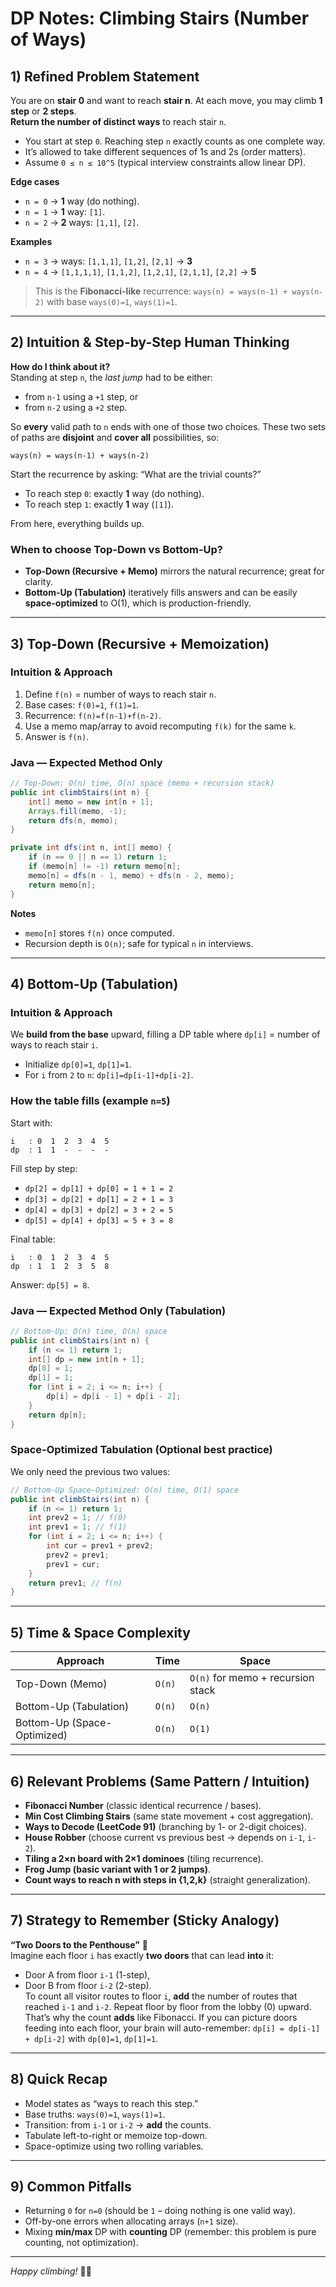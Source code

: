 # DP Notes: Climbing Stairs (Number of Ways)

## 1) Refined Problem Statement
You are on **stair 0** and want to reach **stair n**. At each move, you may climb **1 step** or **2 steps**.  
**Return the number of distinct ways** to reach stair `n`.

- You start at step `0`. Reaching step `n` exactly counts as one complete way.
- It’s allowed to take different sequences of 1s and 2s (order matters).
- Assume `0 ≤ n ≤ 10^5` (typical interview constraints allow linear DP).

**Edge cases**
- `n = 0` → **1** way (do nothing).
- `n = 1` → **1** way: `[1]`.
- `n = 2` → **2** ways: `[1,1]`, `[2]`.

**Examples**
- `n = 3` → ways: `[1,1,1]`, `[1,2]`, `[2,1]` → **3**
- `n = 4` → `[1,1,1,1]`, `[1,1,2]`, `[1,2,1]`, `[2,1,1]`, `[2,2]` → **5**

> This is the **Fibonacci-like** recurrence: `ways(n) = ways(n-1) + ways(n-2)` with base `ways(0)=1`, `ways(1)=1`.

---

## 2) Intuition & Step-by-Step Human Thinking

**How do I think about it?**  
Standing at step `n`, the *last jump* had to be either:
- from `n-1` using a `+1` step, or
- from `n-2` using a `+2` step.

So **every** valid path to `n` ends with one of those two choices. These two sets of paths are **disjoint** and **cover all** possibilities, so:
```
ways(n) = ways(n-1) + ways(n-2)
```
Start the recurrence by asking: “What are the trivial counts?”  
- To reach step `0`: exactly **1** way (do nothing).  
- To reach step `1`: exactly **1** way (`[1]`).

From here, everything builds up.

### When to choose Top-Down vs Bottom-Up?
- **Top-Down (Recursive + Memo)** mirrors the natural recurrence; great for clarity.  
- **Bottom-Up (Tabulation)** iteratively fills answers and can be easily **space-optimized** to O(1), which is production-friendly.

---

## 3) Top-Down (Recursive + Memoization)

### Intuition & Approach
1. Define `f(n)` = number of ways to reach stair `n`.
2. Base cases: `f(0)=1`, `f(1)=1`.
3. Recurrence: `f(n)=f(n-1)+f(n-2)`.
4. Use a memo map/array to avoid recomputing `f(k)` for the same `k`.
5. Answer is `f(n)`.

### Java — Expected Method Only
```java
// Top-Down: O(n) time, O(n) space (memo + recursion stack)
public int climbStairs(int n) {
    int[] memo = new int[n + 1];
    Arrays.fill(memo, -1);
    return dfs(n, memo);
}

private int dfs(int n, int[] memo) {
    if (n == 0 || n == 1) return 1;
    if (memo[n] != -1) return memo[n];
    memo[n] = dfs(n - 1, memo) + dfs(n - 2, memo);
    return memo[n];
}
```

**Notes**
- `memo[n]` stores `f(n)` once computed.
- Recursion depth is `O(n)`; safe for typical `n` in interviews.

---

## 4) Bottom-Up (Tabulation)

### Intuition & Approach
We **build from the base** upward, filling a DP table where `dp[i]` = number of ways to reach stair `i`.
- Initialize `dp[0]=1`, `dp[1]=1`.
- For `i` from `2` to `n`: `dp[i]=dp[i-1]+dp[i-2]`.

### How the table fills (example `n=5`)
Start with:
```
i   : 0  1  2  3  4  5
dp  : 1  1  -  -  -  -
```
Fill step by step:
- `dp[2] = dp[1] + dp[0] = 1 + 1 = 2`
- `dp[3] = dp[2] + dp[1] = 2 + 1 = 3`
- `dp[4] = dp[3] + dp[2] = 3 + 2 = 5`
- `dp[5] = dp[4] + dp[3] = 5 + 3 = 8`

Final table:
```
i   : 0  1  2  3  4  5
dp  : 1  1  2  3  5  8
```
Answer: `dp[5] = 8`.

### Java — Expected Method Only (Tabulation)
```java
// Bottom-Up: O(n) time, O(n) space
public int climbStairs(int n) {
    if (n <= 1) return 1;
    int[] dp = new int[n + 1];
    dp[0] = 1;
    dp[1] = 1;
    for (int i = 2; i <= n; i++) {
        dp[i] = dp[i - 1] + dp[i - 2];
    }
    return dp[n];
}
```

### Space-Optimized Tabulation (Optional best practice)
We only need the previous two values:
```java
// Bottom-Up Space-Optimized: O(n) time, O(1) space
public int climbStairs(int n) {
    if (n <= 1) return 1;
    int prev2 = 1; // f(0)
    int prev1 = 1; // f(1)
    for (int i = 2; i <= n; i++) {
        int cur = prev1 + prev2;
        prev2 = prev1;
        prev1 = cur;
    }
    return prev1; // f(n)
}
```

---

## 5) Time & Space Complexity

| Approach | Time | Space |
|---|---|---|
| Top-Down (Memo) | `O(n)` | `O(n)` for memo + recursion stack |
| Bottom-Up (Tabulation) | `O(n)` | `O(n)` |
| Bottom-Up (Space-Optimized) | `O(n)` | `O(1)` |

---

## 6) Relevant Problems (Same Pattern / Intuition)
- **Fibonacci Number** (classic identical recurrence / bases).  
- **Min Cost Climbing Stairs** (same state movement + cost aggregation).  
- **Ways to Decode (LeetCode 91)** (branching by 1- or 2-digit choices).  
- **House Robber** (choose current vs previous best → depends on `i-1`, `i-2`).  
- **Tiling a 2×n board with 2×1 dominoes** (tiling recurrence).  
- **Frog Jump (basic variant with 1 or 2 jumps)**.  
- **Count ways to reach n with steps in {1,2,k}** (straight generalization).

---

## 7) Strategy to Remember (Sticky Analogy)
**“Two Doors to the Penthouse”** 🏢  
Imagine each floor `i` has exactly **two doors** that can lead **into** it:  
- Door A from floor `i-1` (1-step),  
- Door B from floor `i-2` (2-step).  
To count all visitor routes to floor `i`, **add** the number of routes that reached `i-1` and `i-2`. Repeat floor by floor from the lobby (0) upward.  
That’s why the count **adds** like Fibonacci. If you can picture doors feeding into each floor, your brain will auto-remember: `dp[i] = dp[i-1] + dp[i-2]` with `dp[0]=1`, `dp[1]=1`.

---

## 8) Quick Recap
- Model states as “ways to reach this step.”
- Base truths: `ways(0)=1`, `ways(1)=1`.
- Transition: from `i-1` or `i-2` → **add** the counts.
- Tabulate left-to-right or memoize top-down.  
- Space-optimize using two rolling variables.

---

## 9) Common Pitfalls
- Returning `0` for `n=0` (should be `1` – doing nothing is one valid way).  
- Off-by-one errors when allocating arrays (`n+1` size).  
- Mixing **min/max** DP with **counting** DP (remember: this problem is pure counting, not optimization).

---

*Happy climbing!* 🧗‍♂️
